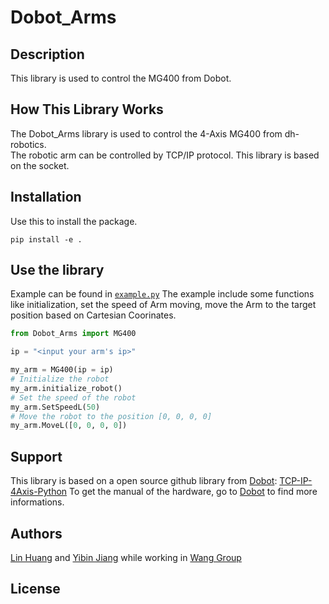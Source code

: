 # Dobot_Arms

## Description

This library is used to control the MG400 from Dobot.
## How This Library Works
The Dobot_Arms library is used to control the 4-Axis MG400 from dh-robotics.  
The robotic arm can be controlled by TCP/IP protocol. This library is based on the socket.

## Installation

Use this to install the package.

```
pip install -e .
```
## Use the library
Example can be found in [`example.py`](./example.py)
The example include some functions like initialization, set the speed of Arm moving, move the Arm to the target position based on Cartesian Coorinates.

```python
from Dobot_Arms import MG400

ip = "<input your arm's ip>"

my_arm = MG400(ip = ip)
# Initialize the robot
my_arm.initialize_robot()
# Set the speed of the robot
my_arm.SetSpeedL(50)
# Move the robot to the position [0, 0, 0, 0]
my_arm.MoveL([0, 0, 0, 0])
```

## Support
This library is based on a open source github library from [Dobot](https://www.dobot-robots.com/): [TCP-IP-4Axis-Python](https://github.com/Dobot-Arm/TCP-IP-4Axis-Python)
To get the manual of the hardware, go to [Dobot](https://www.dobot-robots.com/) to find more informations.

## Authors

[Lin Huang](huanglin1757@stu.xmu.edu.cn) and [Yibin Jiang](yibin_jiang@outlook.com) while working in [Wang Group](https://cwang.xmu.edu.cn/)

## License